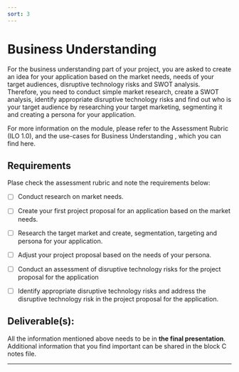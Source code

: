 ```yaml
---
sort: 3
---
```


# __Business Understanding__

For the business understanding part of your project, you are asked to create an idea for your application based on the market needs, needs of your target audiences, disruptive technology risks and SWOT analysis. Therefore, you need to conduct simple market research, create a SWOT analysis, identify appropriate disruptive technology risks and find out who is your target audience by researching your target marketing, segmenting it and creating a persona for your application.  

For more information on the module, please refer to the Assessment Rubric (ILO 1.0), and the use-cases for Business Understanding , which you can find here. 


## __Requirements__

Plase check the assessment rubric and note the requirements below: 

- [ ] Conduct research on market needs. 

- [ ] Create your first project proposal for an application based on the market needs.

- [ ] Research the target market and create, segmentation, targeting and persona for your application. 

- [ ] Adjust your project proposal based on the needs of your persona.

- [ ] Conduct an assessment of disruptive technology risks for the project proposal for the application

- [ ] Identify appropriate disruptive technology risks and address the disruptive technology risk in the project proposal for the application. 



## __Deliverable(s):__

All the information mentioned above needs to be in __the final presentation__. Additional information that you find important can be shared in the block C notes file.

***